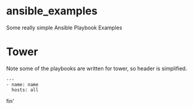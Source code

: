 # ansible_examples
Some really simple Ansible Playbook Examples

# Tower
Note some of the playbooks are written for tower, so header is 
simplified.

	---
	- name: name
	  hosts: all

fin'
